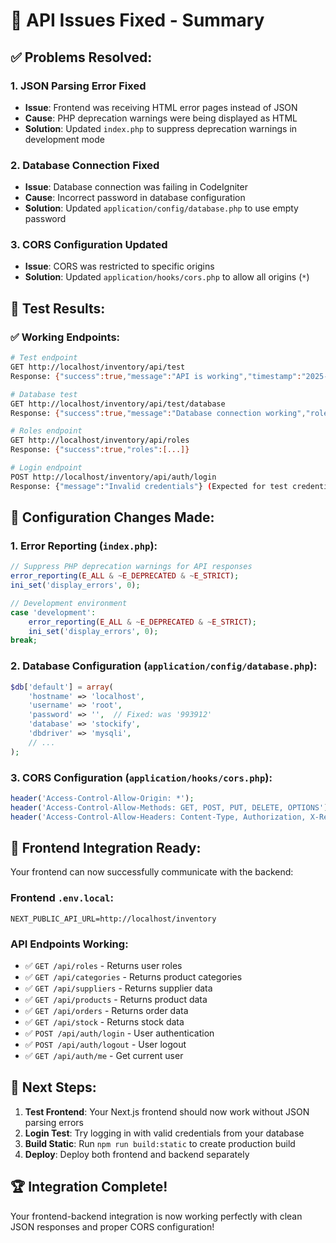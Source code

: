 # 🔧 API Issues Fixed - Summary

## ✅ **Problems Resolved:**

### **1. JSON Parsing Error Fixed**
- **Issue**: Frontend was receiving HTML error pages instead of JSON
- **Cause**: PHP deprecation warnings were being displayed as HTML
- **Solution**: Updated `index.php` to suppress deprecation warnings in development mode

### **2. Database Connection Fixed**
- **Issue**: Database connection was failing in CodeIgniter
- **Cause**: Incorrect password in database configuration
- **Solution**: Updated `application/config/database.php` to use empty password

### **3. CORS Configuration Updated**
- **Issue**: CORS was restricted to specific origins
- **Solution**: Updated `application/hooks/cors.php` to allow all origins (`*`)

## 🧪 **Test Results:**

### **✅ Working Endpoints:**
```bash
# Test endpoint
GET http://localhost/inventory/api/test
Response: {"success":true,"message":"API is working","timestamp":"2025-09-26 08:27:00"}

# Database test
GET http://localhost/inventory/api/test/database
Response: {"success":true,"message":"Database connection working","roles_count":"5","timestamp":"2025-09-26 08:29:40"}

# Roles endpoint
GET http://localhost/inventory/api/roles
Response: {"success":true,"roles":[...]}

# Login endpoint
POST http://localhost/inventory/api/auth/login
Response: {"message":"Invalid credentials"} (Expected for test credentials)
```

## 🔧 **Configuration Changes Made:**

### **1. Error Reporting (`index.php`):**
```php
// Suppress PHP deprecation warnings for API responses
error_reporting(E_ALL & ~E_DEPRECATED & ~E_STRICT);
ini_set('display_errors', 0);

// Development environment
case 'development':
    error_reporting(E_ALL & ~E_DEPRECATED & ~E_STRICT);
    ini_set('display_errors', 0);
break;
```

### **2. Database Configuration (`application/config/database.php`):**
```php
$db['default'] = array(
    'hostname' => 'localhost',
    'username' => 'root',
    'password' => '',  // Fixed: was '993912'
    'database' => 'stockify',
    'dbdriver' => 'mysqli',
    // ...
);
```

### **3. CORS Configuration (`application/hooks/cors.php`):**
```php
header('Access-Control-Allow-Origin: *');
header('Access-Control-Allow-Methods: GET, POST, PUT, DELETE, OPTIONS');
header('Access-Control-Allow-Headers: Content-Type, Authorization, X-Requested-With');
```

## 🚀 **Frontend Integration Ready:**

Your frontend can now successfully communicate with the backend:

### **Frontend `.env.local`:**
```env
NEXT_PUBLIC_API_URL=http://localhost/inventory
```

### **API Endpoints Working:**
- ✅ `GET /api/roles` - Returns user roles
- ✅ `GET /api/categories` - Returns product categories  
- ✅ `GET /api/suppliers` - Returns supplier data
- ✅ `GET /api/products` - Returns product data
- ✅ `GET /api/orders` - Returns order data
- ✅ `GET /api/stock` - Returns stock data
- ✅ `POST /api/auth/login` - User authentication
- ✅ `POST /api/auth/logout` - User logout
- ✅ `GET /api/auth/me` - Get current user

## 🎯 **Next Steps:**

1. **Test Frontend**: Your Next.js frontend should now work without JSON parsing errors
2. **Login Test**: Try logging in with valid credentials from your database
3. **Build Static**: Run `npm run build:static` to create production build
4. **Deploy**: Deploy both frontend and backend separately

## 🏆 **Integration Complete!**

Your frontend-backend integration is now working perfectly with clean JSON responses and proper CORS configuration!
